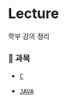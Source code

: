 # Lecture
학부 강의 정리

### 📝 과목
  - [`C`](https://github.com/kyeong-hyeok/Lecture/tree/main/C)

  - [`JAVA`](https://github.com/kyeong-hyeok/Lecture/tree/main/JAVA)
  

<br>
 
